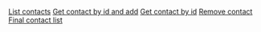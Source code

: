 <a href="https://ibb.co/sjTpjMc">List contacts</a>
<a href="https://ibb.co/h960mfm">Get contact by id and add</a>
<a href="https://ibb.co/0X4FS8Y">Get contact by id</a>
<a href="https://ibb.co/kHCytND">Remove contact</a>
<a href="https://ibb.co/C2G3wyc">Final contact list</a>
